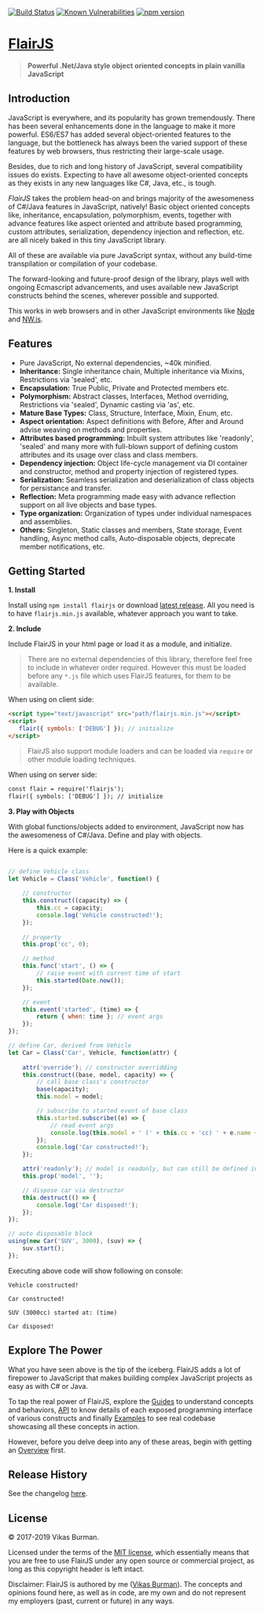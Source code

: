 [![Build Status](https://travis-ci.com/vikasburman/flairjs.svg?branch=master)](https://travis-ci.com/vikasburman/flairjs) 
[![Known Vulnerabilities](https://snyk.io/test/github/vikasburman/flairjs/badge.svg?targetFile=package.json)](https://snyk.io/test/github/vikasburman/flairjs?targetFile=package.json) 
[![npm version](https://badge.fury.io/js/flairjs.svg)](https://badge.fury.io/js/flairjs)

[FlairJS](https://flairjs.com)
===
> **Powerful .Net/Java style object oriented concepts in plain vanilla JavaScript**

Introduction
---

JavaScript is everywhere, and its popularity has grown tremendously. There has been several enhancements done in the language to make it more powerful. ES6/ES7 has added several object-oriented features to the language, but the bottleneck has always been the varied support of these features by web browsers, thus restricting their large-scale usage.


Besides, due to rich and long history of JavaScript, several compatibility issues do exists. Expecting to have all awesome object-oriented concepts as they exists in any new languages like C#, Java, etc., is tough.

_FlairJS_ takes the problem head-on and brings majority of the awesomeness of C#/Java features in JavaScript, natively! Basic object oriented concepts like, inheritance, encapsulation, polymorphism, events, together with advance features like aspect oriented and attribute based programming, custom attributes, serialization, 
dependency injection and reflection, etc. are all nicely baked in this tiny JavaScript library.

All of these are available via pure JavaScript syntax, without any build-time transpilation or compilation 
of your codebase.
                  
The forward-looking and future-proof design of the library, plays well with ongoing Ecmascript advancements, and uses available new JavaScript constructs behind the scenes, wherever possible and supported.

This works in web browsers and in other JavaScript environments like [Node](https://nodejs.org) and [NW.js](https://nwjs.io/).

Features
---
* Pure JavaScript, No external dependencies, ~40k minified.
* **Inheritance:** Single inheritance chain, Multiple inheritance via Mixins, Restrictions via 'sealed', etc.
* **Encapsulation:** True Public, Private and Protected members etc.
* **Polymorphism:** Abstract classes, Interfaces, Method overriding, Restrictions via 'sealed', Dynamic casting via 'as', etc.
* **Mature Base Types:** Class, Structure, Interface, Mixin, Enum, etc.
* **Aspect orientation:** Aspect definitions with Before, After and Around advise weaving on methods and properties.
* **Attributes based programming:** Inbuilt system attributes like 'readonly', 'sealed' and many more with full-blown support of defining custom attributes and its usage over class and class members.
* **Dependency injection:** Object life-cycle management via DI container and constructor, method and property injection of registered types.
* **Serialization:** Seamless serialization and deserialization of class objects for persistance and transfer.
* **Reflection:** Meta programming made easy with advance reflection support on all live objects and base types.
* **Type organization:** Organization of types under individual namespaces and assemblies.
* **Others:** Singleton, Static classes and members, State storage, Event handling, Async method calls, Auto-disposable objects, deprecate member notifications, etc.

Getting Started
---
**1. Install**

Install using `npm install flairjs` or download [latest release](https://github.com/vikasburman/flairjs/releases/latest). All you need is to have `flairjs.min.js` available, whatever approach you want to take.


**2. Include**

Include FlairJS in your html page or load it as a module, and initialize.

> There are no external dependencies of this library, therefore feel free to include in whatever order required. However this must be loaded before any `*.js` file which uses FlairJS features, for them to be available.

When using on client side:
```html
<script type="text/javascript" src="path/flairjs.min.js"></script>
<script>
   flair({ symbols: ['DEBUG'] }); // initialize
</script>
```

> FlairJS also support module loaders and can be loaded via `require` or other module loading techniques.

When using on server side:
```html
const flair = require('flairjs');
flair({ symbols: ['DEBUG'] }); // initialize
```

**3. Play with Objects**

With global functions/objects added to environment, JavaScript now has the awesomeness of C#/Java. Define and play with objects.

Here is a quick example:

```javascript

// define Vehicle class
let Vehicle = Class('Vehicle', function() {
    
    // constructor
    this.construct((capacity) => {
        this.cc = capacity;
        console.log('Vehicle constructed!');    
    });
    
    // property
    this.prop('cc', 0);

    // method
    this.func('start', () => {
        // raise event with current time of start
        this.started(Date.now());
    });

    // event
    this.event('started', (time) => {
        return { when: time }; // event args
    });
});

// define Car, derived from Vehicle
let Car = Class('Car', Vehicle, function(attr) {
    
    attr('override'); // constructor overridding
    this.construct((base, model, capacity) => {
        // call base class's constructor
        base(capacity);
        this.model = model;

        // subscribe to started event of base class
        this.started.subscribe((e) => {
            // read event args 
            console.log(this.model + ' (' + this.cc + 'cc) ' + e.name + ' at: ' + e.args.when);
        });
        console.log('Car constructed!');    
    });

    attr('readonly'); // model is readonly, but can still be defined in constructor
    this.prop('model', '');

    // dispose car via destructor
    this.destruct(() => {
        console.log('Car disposed!');
    });     
});

// auto disposable block
using(new Car('SUV', 3000), (suv) => {
    suv.start();
});

```

Executing above code will show following on console: 
```
Vehicle constructed!

Car constructed!

SUV (3000cc) started at: (time)

Car disposed!
```

Explore The Power
---
What you have seen above is the tip of the iceberg. FlairJS adds a lot of firepower to JavaScript that makes building complex JavaScript projects as easy as with C# or Java.

To tap the real power of FlairJS, explore the [Guides](https://flairjs.com/#/guides) to understand concepts and behaviors, [API](https://flairjs.com/#/api) to know details of each exposed programming interface of various constructs and finally [Examples](https://flairjs.com/#/examples) to see real codebase showcasing all these concepts in action. 

However, before you delve deep into any of these areas, begin with getting an [Overview](https://flairjs.com/#/overview) first.

Release History
---
See the changelog [here](https://flairjs.com/#/overview/changelog).

License
---
&copy; 2017-2019 Vikas Burman.

Licensed under the terms of the [MIT license](https://github.com/vikasburman/flairjs/blob/master/LICENSE), which essentially means that you are free to use FlairJS under any open source or commercial project, as long as this copyright header is left intact.

Disclaimer: FlairJS is authored by me ([Vikas Burman](https://www.linkedin.com/in/vikasburman/)). The concepts and opinions found here, as well as in code, are my own and do not represent my employers (past, current or future) in any ways. 